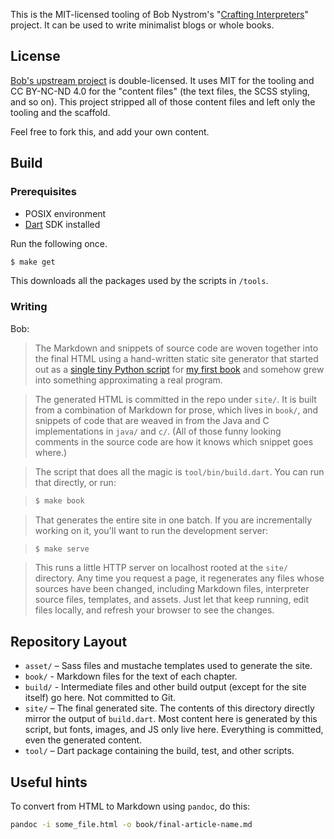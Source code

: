 This is the MIT-licensed tooling of Bob Nystrom's "[Crafting Interpreters][]"
project. It can be used to write minimalist blogs or whole books.

[crafting interpreters]: http://craftinginterpreters.com

## License

[Bob's upstream project][] is double-licensed. It uses MIT for the tooling and
CC BY-NC-ND 4.0 for the "content files" (the text files, the SCSS styling,
and so on). This project stripped all of those content files and left only
the tooling and the scaffold.

[Bob's upstream project]: https://github.com/munificent/craftinginterpreters

Feel free to fork this, and add your own content.

## Build

### Prerequisites

* POSIX environment
* [Dart][] SDK installed

[dart]: https://dart.dev/

Run the following once.

```sh
$ make get
```

This downloads all the packages used by the scripts in `/tools`.

### Writing

Bob:

> The Markdown and snippets of source code are woven together into the final
HTML using a hand-written static site generator that started out as a [single 
tiny Python script][py] for [my first book][gpp] and somehow grew into 
something approximating a real program.

[py]: https://github.com/munificent/game-programming-patterns/blob/master/script/format.py
[gpp]: http://gameprogrammingpatterns.com/

> The generated HTML is committed in the repo under `site/`. It is built from a
combination of Markdown for prose, which lives in `book/`, and snippets of code
that are weaved in from the Java and C implementations in `java/` and `c/`. (All
of those funny looking comments in the source code are how it knows which
snippet goes where.)

> The script that does all the magic is `tool/bin/build.dart`. You can run that
directly, or run:

> ```sh
> $ make book
> ```

> That generates the entire site in one batch. If you are incrementally working
on it, you'll want to run the development server:

> ```sh
> $ make serve
> ```

> This runs a little HTTP server on localhost rooted at the `site/` directory.
Any time you request a page, it regenerates any files whose sources have been
changed, including Markdown files, interpreter source files, templates, and
assets. Just let that keep running, edit files locally, and refresh your
browser to see the changes.

## Repository Layout

*   `asset/` – Sass files and mustache templates used to generate the site.
*   `book/` - Markdown files for the text of each chapter.
*   `build/` - Intermediate files and other build output (except for the site
    itself) go here. Not committed to Git.
*   `site/` – The final generated site. The contents of this directory directly
    mirror the output of `build.dart`. Most content here is generated by this
    script, but fonts, images, and JS only live here. Everything is committed,
    even the generated content.
*   `tool/` – Dart package containing the build, test, and other scripts.

## Useful hints

To convert from HTML to Markdown using `pandoc`, do this:

```sh
pandoc -i some_file.html -o book/final-article-name.md 
```
